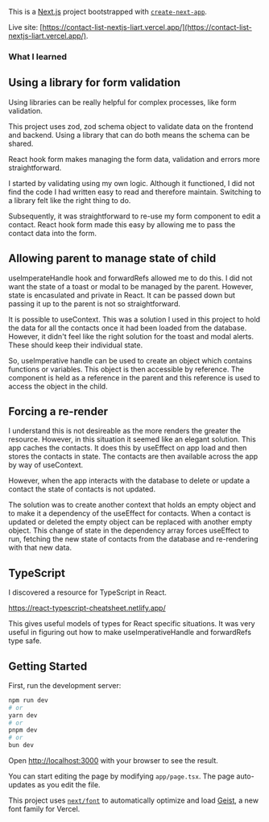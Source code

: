 This is a [Next.js](https://nextjs.org) project bootstrapped with [`create-next-app`](https://nextjs.org/docs/app/api-reference/cli/create-next-app).

Live site: [https://contact-list-nextjs-liart.vercel.app/](https://contact-list-nextjs-liart.vercel.app/).

### What I learned

## Using a library for form validation
Using libraries can be really helpful for complex processes, like form validation.

This project uses zod, zod schema object to validate data on the frontend and backend. Using a library that can do both means the schema can be shared.

React hook form makes managing the form data, validation and errors more straightforward.

I started by validating using my own logic. Although it functioned, I did not find the code I had written easy to read and therefore maintain. Switching to a library felt like the right thing to do.

Subsequently, it was straightforward to re-use my form component to edit a contact. React hook form made this easy by allowing me to pass the contact data into the form.

## Allowing parent to manage state of child
useImperateHandle hook and forwardRefs allowed me to do this. I did not want the state of a toast or modal to be managed by the parent. However, state is encasulated and private in React. It can be passed down but passing it up to the parent is not so straightforward.

It is possible to useContext. This was a solution I used in this project to hold the data for all the contacts once it had been loaded from the database. However, it didn't feel like the right solution for the toast and modal alerts. These should keep their individual state.

So, useImperative handle can be used to create an object which contains functions or variables. This object is then accessible by reference. The component is held as a reference in the parent and this reference is used to access the object in the child.

## Forcing a re-render
I understand this is not desireable as the more renders the greater the resource. However, in this situation it seemed like an elegant solution. This app caches the contacts. It does this by useEffect on app load and then stores the contacts in state. The contacts are then available across the app by way of useContext.

However, when the app interacts with the database to delete or update a contact the state of contacts is not updated.

The solution was to create another context that holds an empty object and to make it a dependency of the useEffect for contacts. When a contact is updated or deleted the empty object can be replaced with another empty object. This change of state in the dependency array forces useEffect to run, fetching the new state of contacts from the database and re-rendering with that new data.

## TypeScript
I discovered a resource for TypeScript in React.

https://react-typescript-cheatsheet.netlify.app/

This gives useful models of types for React specific situations. It was very useful in figuring out how to make useImperativeHandle and forwardRefs type safe.

## Getting Started

First, run the development server:

```bash
npm run dev
# or
yarn dev
# or
pnpm dev
# or
bun dev
```

Open [http://localhost:3000](http://localhost:3000) with your browser to see the result.

You can start editing the page by modifying `app/page.tsx`. The page auto-updates as you edit the file.

This project uses [`next/font`](https://nextjs.org/docs/app/building-your-application/optimizing/fonts) to automatically optimize and load [Geist](https://vercel.com/font), a new font family for Vercel.